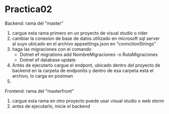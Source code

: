 ﻿# Practica02
Backend: rama del "master"
1) cargue esta rama primero en un proyecto de visual studio o rider
2) cambiar la conexion de base de datos utilizado en microsoft sql server al suyo
ubicado en el archivo appsettings.json en "connctionStrings"
3) haga las migraciones con el comando
	* Dotnet ef migrations add NombreMigraciones -o RutaMigraciones
	* Dotnet ef database update
4) Antes de ejecutarlo cargue el endpont, ubicado dentro del proyecto de backend
en la carpeta de endponits y dentro de esa carpeta está el archivo, lo carga
en postman
5) 

Frontend: rama del "masterfront"
1) cargue esta rama en otro proyecto puede usar visual studio o web storm
2) antes de ejecutarlo, inicie el backend
